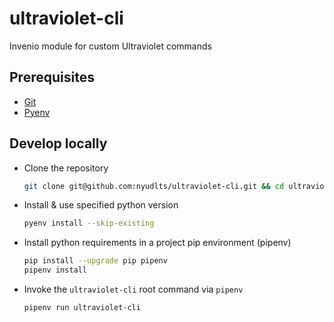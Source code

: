 # ultraviolet-cli

Invenio module for custom Ultraviolet commands

## Prerequisites
- [Git](https://git-scm.com/book/en/v2/Getting-Started-Installing-Git)
- [Pyenv](https://github.com/pyenv/pyenv#installation)


## Develop locally

- Clone the repository
  ``` sh
  git clone git@github.com:nyudlts/ultraviolet-cli.git && cd ultraviolet-cli
  ```
- Install & use specified python version
  ``` sh
  pyenv install --skip-existing
  ```
- Install python requirements in a project pip environment (pipenv)
  ``` sh
  pip install --upgrade pip pipenv
  pipenv install
  ```
- Invoke the `ultraviolet-cli` root command via `pipenv`
  ``` sh
  pipenv run ultraviolet-cli
  ```
